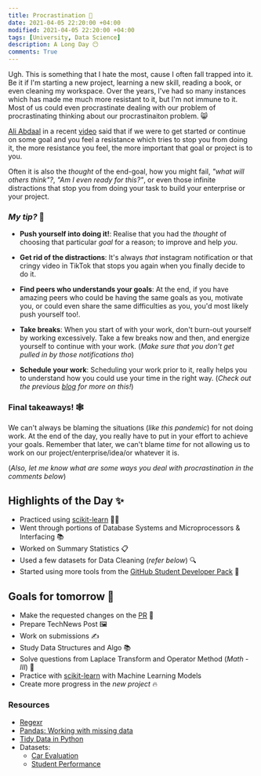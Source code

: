 ```yaml
---
title: Procrastination 🤒
date: 2021-04-05 22:20:00 +04:00
modified: 2021-04-05 22:20:00 +04:00
tags: [University, Data Science]
description: A Long Day 😶
comments: True
---
```


Ugh. This is something that I hate the most, cause I often fall trapped into it. Be it if I'm starting a new project, learning a new skill, reading a book, or even cleaning my workspace. Over the years, I've had so many instances which has made me much more resistant to it, but I'm not immune to it. Most of us could even procrastinate dealing with our problem of procrastinating thinking about our procrastinaiton problem. 😸

[Ali Abdaal](https://www.youtube.com/channel/UCoOae5nYA7VqaXzerajD0lg) in a recent [video](https://www.youtube.com/watch?v=RP0oVOH4Zz4&t=306s) said that if we were to get started or continue on some goal and you feel a resistance which tries to stop you from doing it, the more resistance you feel, the more important that goal or project is to you.

Often it is also the *thought* of the end-goal, how you might fail, *"what will others think"?*, *"Am I even ready for this?"*, or even those infinite distractions that stop you from doing your task to build your enterprise or your project.

### *My tip?* 🤗

- **Push yourself into doing it!**: Realise that you had the *thought* of choosing that particular *goal* for a reason; to improve and help *you*. 

- **Get rid of the distractions**: It's always *that* instagram notification or that cringy video in TikTok that stops you again when you finally decide to do it.

- **Find peers who understands your goals**: At the end, if you have amazing peers who could be having the same goals as you, motivate you, or could even share the same difficulties as you, you'd most likely push yourself too!. 

- **Take breaks**: When you start of with your work, don't burn-out yourself by working excessively. Take a few breaks now and then, and energize yourself to continue with your work. (*Make sure that you don't get pulled in by those notifications tho*)

- **Schedule your work**: Scheduling your work prior to it, really helps you to understand how you could use your time in the right way. (*Check out the previous [blog](https://abxhr-learning.vercel.app/Day-4/) for more on this!*) 

### Final takeaways! 🕸

We can't always be blaming the situations (*like this pandemic*) for not doing work. At the end of the day, you really have to put in your effort to achieve your goals. Remember that later, we can't blame *time* for not allowing us to work on our project/enterprise/idea/or whatever it is.

(*Also, let me know what are some ways you deal with procrastination in the comments below*)

## Highlights of the Day ✨
- Practiced using [scikit-learn](https://scikit-learn.org/) 👨‍💻
- Went through portions of Database Systems and Microprocessors & Interfacing 📚
- Worked on Summary Statistics 📋
- Used a few datasets for Data Cleaning (*refer below*) 🔍
- Started using more tools from the [GitHub Student Developer Pack](https://education.github.com/pack) 🎉

## Goals for tomorrow 📝
- Make the requested changes on the [PR](https://github.com/TesseractCoding/NeoAlgo/pull/4925) 🤖
- Prepare TechNews Post 🖼
- Work on submissions ✍️
- Study Data Structures and Algo 📚
- Solve questions from Laplace Transform and Operator Method (*Math - III*) 📑
- Practice with [scikit-learn](https://scikit-learn.org/) with Machine Learning Models 
- Create more progress in the *new project* 🔥

### Resources 
- [Regexr](https://regexr.com/)
- [Pandas: Working with missing data](https://pandas.pydata.org/pandas-docs/stable/user_guide/missing_data.html)
- [Tidy Data in Python](https://www.jeannicholashould.com/tidy-data-in-python.html)
- Datasets:
  - [Car Evaluation](https://archive.ics.uci.edu/ml/datasets/car+evaluation)
  - [Student Performance](https://archive.ics.uci.edu/ml/datasets/Student+Performance)
